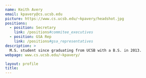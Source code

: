 ```yaml
---
name: Keith Avery
email: kpavery@cs.ucsb.edu
picture: https://www.cs.ucsb.edu/~kpavery/headshot.jpg
positions:
  - position: Secretary
    link: /positions#commitee_executives
  - position: GSA Rep
    link: /positions#gsa_representatives
description: >
  M.S. student since graduating from UCSB with a B.S. in 2013.
webpage: www.cs.ucsb.edu/~kpavery/

layout: profile
title: 
---
```


